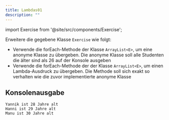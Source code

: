 ```yaml
---
title: Lambdas01
description: ""
---
```


import Exercise from '@site/src/components/Exercise';

Erweitere die gegebene Klasse `Exercise` wie folgt:
- Verwende die forEach-Methode der Klasse `ArrayList<E>`, um eine anonyme Klasse zu übergeben. Die anonyme Klasse soll alle Studenten die älter sind als 26 auf der Konsole ausgeben
- Verwende die forEach-Methode der der Klasse `ArrayList<E>`, um einen Lambda-Ausdruck zu übergeben. Die Methode soll sich exakt so verhalten wie die zuvor implementierte anonyme Klasse

## Konsolenausgabe

```console
Yannik ist 28 Jahre alt
Hanni ist 29 Jahre alt
Manu ist 30 Jahre alt
```

<Exercise pullRequest="67" branchSuffix="lambdas/01" />
